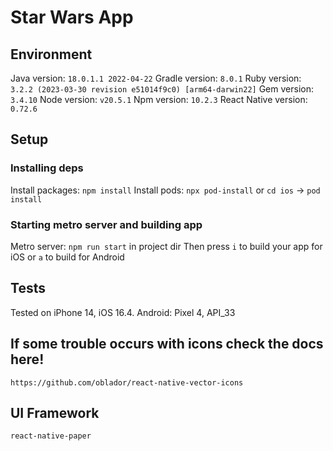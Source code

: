 # Star Wars App

## Environment

Java version: `18.0.1.1 2022-04-22`
Gradle version: `8.0.1`
Ruby version: `3.2.2 (2023-03-30 revision e51014f9c0) [arm64-darwin22]`
Gem version: `3.4.10`
Node version: `v20.5.1`
Npm version: `10.2.3`
React Native version: `0.72.6`

## Setup

### Installing deps

Install packages: `npm install`
Install pods: `npx pod-install` or `cd ios` -> `pod install`

### Starting metro server and building app

Metro server: `npm run start` in project dir
Then press `i` to build your app for iOS or `a` to build for Android

## Tests

Tested on iPhone 14, iOS 16.4. Android: Pixel 4, API_33

## If some trouble occurs with icons check the docs here!

`https://github.com/oblador/react-native-vector-icons`

## UI Framework

`react-native-paper`
